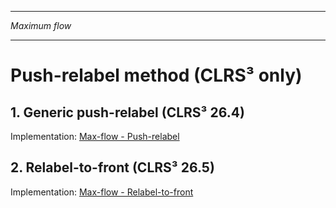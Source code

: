 _________________________________________
*Maximum flow*
_________________________________________

# Push-relabel method (CLRS³ only)

## 1. Generic push-relabel (CLRS³ 26.4)

Implementation: [Max-flow - Push-relabel](https://github.com/pl3onasm/AADS/blob/main/algorithms/graphs/MF-push-relabel/prm-1.c)

## 2. Relabel-to-front (CLRS³ 26.5)

Implementation: [Max-flow - Relabel-to-front](https://github.com/pl3onasm/AADS/blob/main/algorithms/graphs/MF-push-relabel/prm-2.c)
